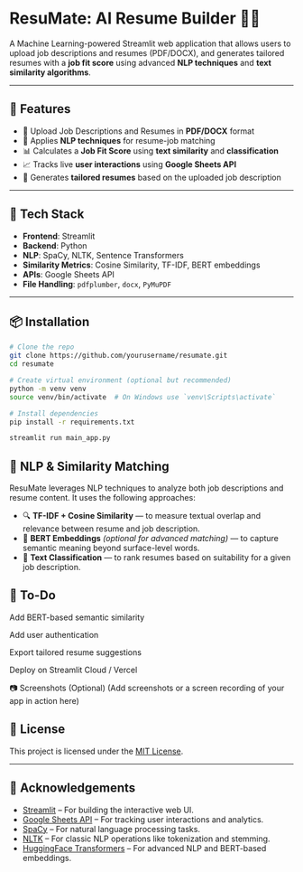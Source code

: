 # ResuMate: AI Resume Builder 💼🤖

A Machine Learning-powered Streamlit web application that allows users to upload job descriptions and resumes (PDF/DOCX), and generates tailored resumes with a **job fit score** using advanced **NLP techniques** and **text similarity algorithms**.

---

## 🚀 Features

- 📄 Upload Job Descriptions and Resumes in **PDF/DOCX** format
- 🧠 Applies **NLP techniques** for resume-job matching
- 📊 Calculates a **Job Fit Score** using **text similarity** and **classification**
- 📈 Tracks live **user interactions** using **Google Sheets API**
- 🧾 Generates **tailored resumes** based on the uploaded job description

---

## 🔧 Tech Stack

- **Frontend**: Streamlit
- **Backend**: Python
- **NLP**: SpaCy, NLTK, Sentence Transformers
- **Similarity Metrics**: Cosine Similarity, TF-IDF, BERT embeddings
- **APIs**: Google Sheets API
- **File Handling**: `pdfplumber`, `docx`, `PyMuPDF`

---

## 📦 Installation

```bash
# Clone the repo
git clone https://github.com/yourusername/resumate.git
cd resumate

# Create virtual environment (optional but recommended)
python -m venv venv
source venv/bin/activate  # On Windows use `venv\Scripts\activate`

# Install dependencies
pip install -r requirements.txt
```


```bash
streamlit run main_app.py
```

## 🤖 NLP & Similarity Matching


ResuMate leverages NLP techniques to analyze both job descriptions and resume content. It uses the following approaches:

- 🔍 **TF-IDF + Cosine Similarity** — to measure textual overlap and relevance between resume and job description.
- 🤖 **BERT Embeddings** *(optional for advanced matching)* — to capture semantic meaning beyond surface-level words.
- 🧠 **Text Classification** — to rank resumes based on suitability for a given job description.


## 📌 To-Do
 Add BERT-based semantic similarity

 Add user authentication

 Export tailored resume suggestions

 Deploy on Streamlit Cloud / Vercel

📷 Screenshots (Optional)
(Add screenshots or a screen recording of your app in action here)

## 📄 License

This project is licensed under the [MIT License](LICENSE).

---

## 🙌 Acknowledgements

- [Streamlit](https://streamlit.io/) – For building the interactive web UI.
- [Google Sheets API](https://developers.google.com/sheets/api) – For tracking user interactions and analytics.
- [SpaCy](https://spacy.io/) – For natural language processing tasks.
- [NLTK](https://www.nltk.org/) – For classic NLP operations like tokenization and stemming.
- [HuggingFace Transformers](https://huggingface.co/transformers/) – For advanced NLP and BERT-based embeddings.



